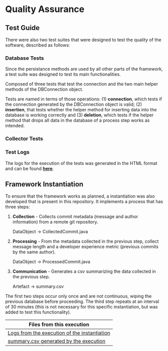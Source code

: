 # Quality Assurance

## Test Guide

There were also two test suites that were designed to test the quality of the software, described as follows:

### Database Tests

Since the persistance methods are used by all other parts of the framework, a test suite was designed to test its main functionalities.

Composed of three tests that test the connection and the two main helper methods of the DBConnection object.

Tests are named in terms of those operations: (1) **connection**, which tests if the connection generated by the DBConnection object is valid; (2) **insertion**, that tests whether the helper method for inserting data into the database is working correctly and (3) **deletion**, which tests if the helper method that drops all data in the database of a process step works as intended.

### Collector Tests

### Test Logs

The logs for the execution of the tests was generated in the HTML format and can be found [**here**]().

## Framework Instantiation

To ensure that the framework works as planned, a instantiation was also developed that is present in this repository. It implements a process that has three steps:

1. **Collection** - Collects commit metadata (message and author information) from a remote git repository.
    
    DataObject -> CollectedCommit.java

2. **Processing** - From the metadata collected in the previous step, collect message length and a developer experience metric (previous commits by the same author).

    DataObject -> ProcessedCommit.java

3. **Communication** - Generates a csv summarizing the data collected in the previous step. 

    Artefact -> summary.csv

The first two steps occur only once and are not continuous, wiping the previous database before proceeding. The third step repeats at an interval of 30 minutes (this is not necessary for this specific instantiation, but was added to test this functionality).

|Files from this execution|
|-----|
|[Logs from the execution of the instantiation](files/instance_execution.txt)|
|[summary.csv generated by the execution](files/summary.csv)|
